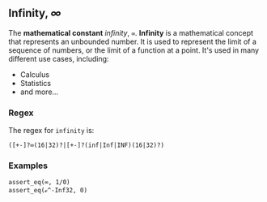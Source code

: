 ## Infinity, _∞_

The **mathematical constant** _infinity_, `∞`. **Infinity** is a mathematical concept that represents an unbounded number. It is used to represent the limit of a sequence of numbers, or the limit of a function at a point. It's used in many different use cases, including:

-   Calculus
-   Statistics
-   and more...

### Regex

The regex for `infinity` is:

```regex
([+-]?∞(16|32)?|[+-]?(inf|Inf|INF)(16|32)?)
```

### Examples

```leaf
assert_eq(∞, 1/0)
assert_eq(ℯ^-Inf32, 0)
```
